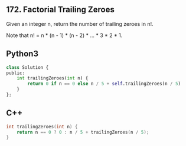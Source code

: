 ## 172. Factorial Trailing Zeroes

Given an integer n, return the number of trailing zeroes in n!.

Note that n! = n * (n - 1) * (n - 2) * ... * 3 * 2 * 1.

## Python3

```python
class Solution {
public:
    int trailingZeroes(int n) {
        return 0 if n == 0 else n / 5 + self.trailingZeroes(n / 5)
    }
};
```
## C++

```cpp
int trailingZeroes(int n) {
    return n == 0 ? 0 : n / 5 + trailingZeroes(n / 5);
}
```
